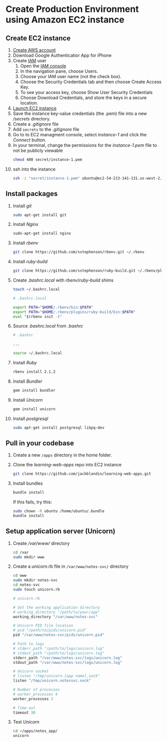 # Create Production Environment using Amazon EC2 instance

## Create EC2 instance
1. [Create AWS account](http://docs.aws.amazon.com/cli/latest/userguide/cli-chap-getting-set-up.html#cli-signup)
1. Download Google Authenticatior App for iPhone
1. Create [IAM](https://aws.amazon.com/iam/) user
    1. Open the [IAM console](https://console.aws.amazon.com/iam/home?#home)
    1. In the navigation pane, choose Users.
    1. Choose your IAM user name (not the check box).
    1. Choose the Security Credentials tab and then choose Create Access Key.
    1. To see your access key, choose Show User Security Credentials
    1. Choose Download Credentials, and store the keys in a secure location.
1. [Launch EC2 instance](https://us-west-2.console.aws.amazon.com/quickstart/vm/home?region=us-west-2)
1. Save the instance key-value credentials (the .pem) file into a new */secrets* directory.
1. Create a *.gitignore* file
1. Add `secrets` to the *.gitignore* file
1. Go to to EC2 managment console, select *instance-1* and click the *Connect* button.
1. In your terminal, change the permissions for the *instance-1.pem* file to not be publicly viewable
    ```bash
    chmod 400 secret/instance-1.pem
    ```
1. ssh into the instance
    ```bash
    ssh -i "secret/instance-1.pem" ubuntu@ec2-54-213-141-131.us-west-2.compute.amazonaws.com
    ```

## Install packages
1. Install *git*
    ```bash
    sudo apt-get install git
    ```
1. Install *Nginx*
    ```bash
    sudo-apt-get install nginx
    ```
1. Install *rbenv*
    ```bash
    git clone https://github.com/sstephenson/rbenv.git ~/.rbenv
    ```
1. Install *ruby-build*
    ```bash
    git clone https://github.com/sstephenson/ruby-build.git ~/.rbenv/plugins/ruby-build
    ```
1. Create *.bashrc.local* with *rbenv*/*ruby-build* shims
    ```bash
    touch ~/.bashrc.local
    ```
    ```bash
    # .bashrc.local

    export PATH="$HOME/.rbenv/bin:$PATH"
    export PATH="$HOME/.rbenv/plugins/ruby-build/bin:$PATH"
    eval "$(rbenv init -)"
    ```
1. Source *.bashrc.local* from *.bashrc*
    ```bash
    # .bashrc

    ...

    source ~/.bashrc.local
    ```
1. Install *Ruby*
    ```bash
    rbenv install 2.1.2
    ```
1. Install *Bundler*
    ```bash
    gem install bundler
    ``` 
1. Install *Unicorn*
    ```bash
    gem install unicorn
    ```
1. Install *postgresql*
    ```bash
    sudo apt-get install postgresql libpq-dev
    ```

## Pull in your codebase
1. Create a new `/apps` directory in the home folder.
1. Clone the *learning-web-apps* repo into EC2 instance
    ```bash
    git clone https://github.com/jackblandin/learning-web-apps.git
    ```
1. Install bundles
    ```bash
    bundle install
    ```

    If this fails, try this:
    ```bash
    sudo chown -R ubuntu /home/ubuntu/.bundle
    bundle install
    ```

## Setup application server (Unicorn)
1. Create */var/www/* directory
    ```bash
    cd /var
    sudo mkdir www
    ```
1. Create a *unicorn*.rb file in `/var/www/notes-svc/` directory
    ```bash
    cd www
    sudo mkdir notes-svc
    cd notes-svc
    sudo touch unicorn.rb
    ```
    ```rb
    # unicorn.rb

    # Set the working application directory
    # working_directory "/path/to/your/app"
    working_directory "/var/www/notes-svc"

    # Unicorn PID file location
    # pid "/path/to/pids/unicorn.pid"
    pid "/var/www/notes-svc/pids/unicorn.pid"

    # Path to logs
    # stderr_path "/path/to/logs/unicorn.log"
    # stdout_path "/path/to/logs/unicorn.log"
    stderr_path "/var/www/notes-svc/logs/unicorn.log"
    stdout_path "/var/www/notes-svc/logs/unicorn.log"

    # Unicorn socket
    # listen "/tmp/unicorn.[app name].sock"
    listen "/tmp/unicorn.notessvc.sock"

    # Number of processes
    # worker_processes 4
    worker_processes 2

    # Time-out
    timeout 30
    ```
1. Test *Unicorn*
    ```bash
    cd ~/apps/notes_app/
    unicorn
    ```
